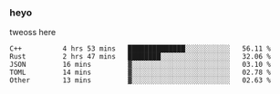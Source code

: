 ### heyo
tweoss here

<!--START_SECTION:waka-->

```text
C++          4 hrs 53 mins   ██████████████░░░░░░░░░░░   56.11 %
Rust         2 hrs 47 mins   ████████░░░░░░░░░░░░░░░░░   32.06 %
JSON         16 mins         ▓░░░░░░░░░░░░░░░░░░░░░░░░   03.10 %
TOML         14 mins         ▓░░░░░░░░░░░░░░░░░░░░░░░░   02.78 %
Other        13 mins         ▓░░░░░░░░░░░░░░░░░░░░░░░░   02.63 %
```

<!--END_SECTION:waka-->

<!--
**Tweoss/tweoss** is a ✨ _special_ ✨ repository because its `README.md` (this file) appears on your GitHub profile.

Here are some ideas to get you started:

- 🔭 I’m currently working on ...
- 🌱 I’m currently learning ...
- 👯 I’m looking to collaborate on ...
- 🤔 I’m looking for help with ...
- 💬 Ask me about ...
- 📫 How to reach me: ...
- 😄 Pronouns: ...
- ⚡ Fun fact: ...
-->
